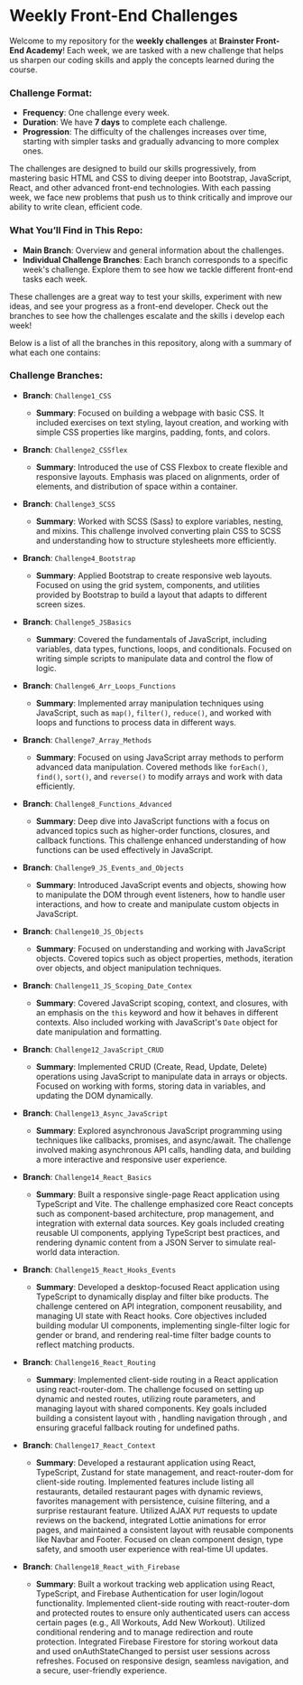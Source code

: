 # Weekly Front-End Challenges

Welcome to my repository for the **weekly challenges** at **Brainster Front-End Academy**! Each week, we are tasked with a new challenge that helps us sharpen our coding skills and apply the concepts learned during the course.

### Challenge Format:

- **Frequency**: One challenge every week.
- **Duration**: We have **7 days** to complete each challenge.
- **Progression**: The difficulty of the challenges increases over time, starting with simpler tasks and gradually advancing to more complex ones.

The challenges are designed to build our skills progressively, from mastering basic HTML and CSS to diving deeper into Bootstrap, JavaScript, React, and other advanced front-end technologies. With each passing week, we face new problems that push us to think critically and improve our ability to write clean, efficient code.

### What You’ll Find in This Repo:

- **Main Branch**: Overview and general information about the challenges.
- **Individual Challenge Branches**: Each branch corresponds to a specific week's challenge. Explore them to see how we tackle different front-end tasks each week.

These challenges are a great way to test your skills, experiment with new ideas, and see your progress as a front-end developer. Check out the branches to see how the challenges escalate and the skills i develop each week!

Below is a list of all the branches in this repository, along with a summary of what each one contains:

### Challenge Branches:

- **Branch**: `Challenge1_CSS`

  - **Summary**: Focused on building a webpage with basic CSS. It included exercises on text styling, layout creation, and working with simple CSS properties like margins, padding, fonts, and colors.

- **Branch**: `Challenge2_CSSflex`

  - **Summary**: Introduced the use of CSS Flexbox to create flexible and responsive layouts. Emphasis was placed on alignments, order of elements, and distribution of space within a container.

- **Branch**: `Challenge3_SCSS`

  - **Summary**: Worked with SCSS (Sass) to explore variables, nesting, and mixins. This challenge involved converting plain CSS to SCSS and understanding how to structure stylesheets more efficiently.

- **Branch**: `Challenge4_Bootstrap`

  - **Summary**: Applied Bootstrap to create responsive web layouts. Focused on using the grid system, components, and utilities provided by Bootstrap to build a layout that adapts to different screen sizes.

- **Branch**: `Challenge5_JSBasics`

  - **Summary**: Covered the fundamentals of JavaScript, including variables, data types, functions, loops, and conditionals. Focused on writing simple scripts to manipulate data and control the flow of logic.

- **Branch**: `Challenge6_Arr_Loops_Functions`

  - **Summary**: Implemented array manipulation techniques using JavaScript, such as `map()`, `filter()`, `reduce()`, and worked with loops and functions to process data in different ways.

- **Branch**: `Challenge7_Array_Methods`

  - **Summary**: Focused on using JavaScript array methods to perform advanced data manipulation. Covered methods like `forEach()`, `find()`, `sort()`, and `reverse()` to modify arrays and work with data efficiently.

- **Branch**: `Challenge8_Functions_Advanced`

  - **Summary**: Deep dive into JavaScript functions with a focus on advanced topics such as higher-order functions, closures, and callback functions. This challenge enhanced understanding of how functions can be used effectively in JavaScript.

- **Branch**: `Challenge9_JS_Events_and_Objects`

  - **Summary**: Introduced JavaScript events and objects, showing how to manipulate the DOM through event listeners, how to handle user interactions, and how to create and manipulate custom objects in JavaScript.

- **Branch**: `Challenge10_JS_Objects`

  - **Summary**: Focused on understanding and working with JavaScript objects. Covered topics such as object properties, methods, iteration over objects, and object manipulation techniques.

- **Branch**: `Challenge11_JS_Scoping_Date_Contex`

  - **Summary**: Covered JavaScript scoping, context, and closures, with an emphasis on the `this` keyword and how it behaves in different contexts. Also included working with JavaScript's `Date` object for date manipulation and formatting.

- **Branch**: `Challenge12_JavaScript_CRUD`

  - **Summary**: Implemented CRUD (Create, Read, Update, Delete) operations using JavaScript to manipulate data in arrays or objects. Focused on working with forms, storing data in variables, and updating the DOM dynamically.

- **Branch**: `Challenge13_Async_JavaScript`

  - **Summary**: Explored asynchronous JavaScript programming using techniques like callbacks, promises, and async/await. The challenge involved making asynchronous API calls, handling data, and building a more interactive and responsive user experience.

- **Branch**: `Challenge14_React_Basics`

  - **Summary**: Built a responsive single-page React application using TypeScript and Vite. The challenge emphasized core React concepts such as component-based architecture, prop management, and integration with external data sources. Key goals included creating reusable UI components, applying TypeScript best practices, and rendering dynamic content from a JSON Server to simulate real-world data interaction.

- **Branch**: `Challenge15_React_Hooks_Events`

  - **Summary**: Developed a desktop-focused React application using TypeScript to dynamically display and filter bike products. The challenge centered on API integration, component reusability, and managing UI state with React hooks. Core objectives included building modular UI components, implementing single-filter logic for gender or brand, and rendering real-time filter badge counts to reflect matching products.

- **Branch**: `Challenge16_React_Routing`

  - **Summary**: Implemented client-side routing in a React application using react-router-dom. The challenge focused on setting up dynamic and nested routes, utilizing route parameters, and managing layout with shared components. Key goals included building a consistent layout with <Outlet />, handling navigation through <Link>, and ensuring graceful fallback routing for undefined paths.

- **Branch**: `Challenge17_React_Context`

  - **Summary**: Developed a restaurant application using React, TypeScript, Zustand for state management, and react-router-dom for client-side routing. Implemented features include listing all restaurants, detailed restaurant pages with dynamic reviews, favorites management with persistence, cuisine filtering, and a surprise restaurant feature. Utilized AJAX `PUT` requests to update reviews on the backend, integrated Lottie animations for error pages, and maintained a consistent layout with reusable components like Navbar and Footer. Focused on clean component design, type safety, and smooth user experience with real-time UI updates.

- **Branch**: `Challenge18_React_with_Firebase`

  - **Summary**: Built a workout tracking web application using React, TypeScript, and Firebase Authentication for user login/logout functionality. Implemented client-side routing with react-router-dom and protected routes to ensure only authenticated users can access certain pages (e.g., All Workouts, Add New Workout). Utilized conditional rendering and <Navigate replace /> to manage redirection and route protection. Integrated Firebase Firestore for storing workout data and used onAuthStateChanged to persist user sessions across refreshes. Focused on responsive design, seamless navigation, and a secure, user-friendly experience.
